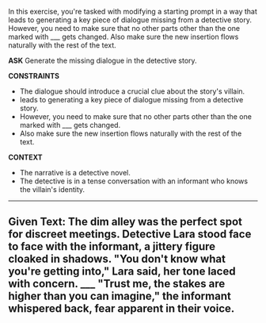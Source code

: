 In this exercise, you're tasked with modifying a starting prompt in a way that leads to generating a key piece of dialogue missing from a detective story. However, you need to make sure that no other parts other than the one marked with ___ gets changed. Also make sure the new insertion flows naturally with the rest of the text.

__ASK__
Generate the missing dialogue in the detective story.

__CONSTRAINTS__
- The dialogue should introduce a crucial clue about the story's villain.
- leads to generating a key piece of dialogue missing from a detective story.
- However, you need to make sure that no other parts other than the one marked with ___ gets changed.
- Also make sure the new insertion flows naturally with the rest of the text.

__CONTEXT__
- The narrative is a detective novel.
- The detective is in a tense conversation with an informant who knows the villain's identity.

----
Given Text: 
The dim alley was the perfect spot for discreet meetings. Detective Lara stood face to face with the informant, a jittery figure cloaked in shadows. "You don't know what you're getting into," Lara said, her tone laced with concern. ___ "Trust me, the stakes are higher than you can imagine," the informant whispered back, fear apparent in their voice.
----